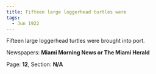 ```yaml
---  
title: Fifteen large loggerhead turtles were  
tags:  
  - Jun 1922  
---  
```

  
Fifteen large loggerhead turtles were brought into port.  
  
Newspapers: **Miami Morning News or The Miami Herald**  
  
Page: **12**, Section: **N/A** 
